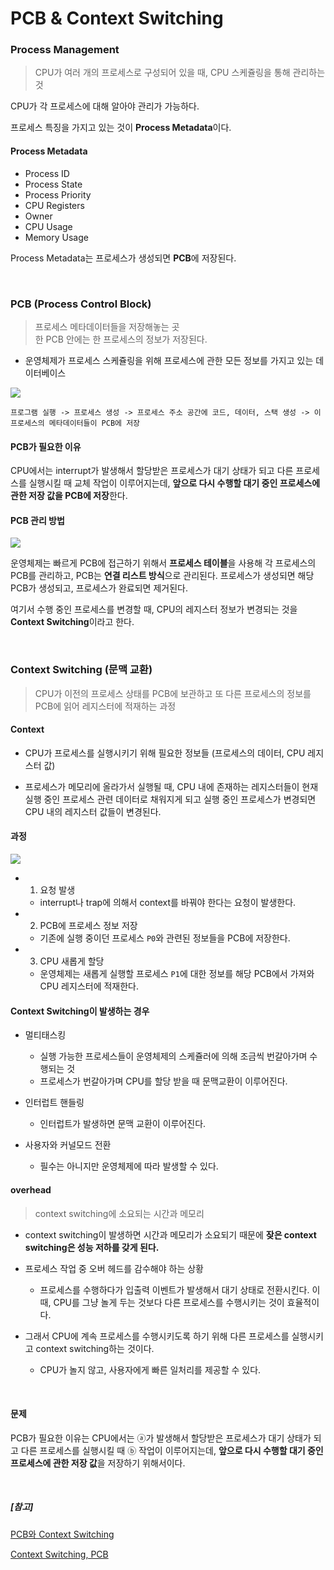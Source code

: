 # PCB & Context Switching

### Process Management

> CPU가 여러 개의 프로세스로 구성되어 있을 때, CPU 스케쥴링을 통해 관리하는 것

CPU가 각 프로세스에 대해 알아야 관리가 가능하다.

프로세스 특징을 가지고 있는 것이 **Process Metadata**이다.

#### Process Metadata

- Process ID
- Process State
- Process Priority
- CPU Registers
- Owner
- CPU Usage
- Memory Usage

Process Metadata는 프로세스가 생성되면 **PCB**에 저장된다.

<br>

### PCB (Process Control Block)

> 프로세스 메타데이터들을 저장해놓는 곳  
> 한 PCB 안에는 한 프로세스의 정보가 저장된다.

- 운영체제가 프로세스 스케쥴링을 위해 프로세스에 관한 모든 정보를 가지고 있는 데이터베이스

![](https://images.velog.io/images/klloo/post/5562a831-dc1e-4e95-b590-25cef88bd43e/image.png)

```
프로그램 실행 -> 프로세스 생성 -> 프로세스 주소 공간에 코드, 데이터, 스택 생성 -> 이 프로세스의 메타데이터들이 PCB에 저장
```

#### PCB가 필요한 이유

CPU에서는 interrupt가 발생해서 할당받은 프로세스가 대기 상태가 되고 다른 프로세스를 실행시킬 때 교체 작업이 이루어지는데, **앞으로 다시 수행할 대기 중인 프로세스에 관한 저장 값을 PCB에 저장**한다.

#### PCB 관리 방법

![](https://velog.velcdn.com/images/nnnyeong/post/55aa277d-f6b4-49af-acc2-3cc8494fd8ae/image.png)

운영체제는 빠르게 PCB에 접근하기 위해서 **프로세스 테이블**을 사용해 각 프로세스의 PCB를 관리하고, PCB는 **연결 리스트 방식**으로 관리된다.   프로세스가 생성되면 해당 PCB가 생성되고, 프로세스가 완료되면 제거된다.

여기서 수행 중인 프로세스를 변경할 때, CPU의 레지스터 정보가 변경되는 것을 **Context Switching**이라고 한다.

<br>

### Context Switching (문맥 교환)

> CPU가 이전의 프로세스 상태를 PCB에 보관하고 또 다른 프로세스의 정보를 PCB에 읽어 레지스터에 적재하는 과정

#### Context

- CPU가 프로세스를 실행시키기 위해 필요한 정보들 (프로세스의 데이터, CPU 레지스터 값)

- 프로세스가 메모리에 올라가서 실행될 때, CPU 내에 존재하는 레지스터들이 현재 실행 중인 프로세스 관련 데이터로 채워지게 되고 실행 중인 프로세스가 변경되면 CPU 내의 레지스터 값들이 변경된다.

#### 과정

![](https://velog.velcdn.com/images/nnnyeong/post/41a70967-180a-4394-a2c8-d8ebf342bb69/image.png)

- 1. 요청 발생

    - interrupt나 trap에 의해서 context를 바꿔야 한다는 요청이 발생한다.

- 2. PCB에 프로세스 정보 저장

    - 기존에 실행 중이던 프로세스 `P0`와 관련된 정보들을 PCB에 저장한다.

- 3. CPU 새롭게 할당

    - 운영체제는 새롭게 실행할 프로세스 `P1`에 대한 정보를 해당 PCB에서 가져와 CPU 레지스터에 적재한다.

#### Context Switching이 발생하는 경우

- 멀티태스킹

    - 실행 가능한 프로세스들이 운영체제의 스케쥴러에 의해 조금씩 번갈아가며 수행되는 것
    - 프로세스가 번갈아가며 CPU를 할당 받을 때 문맥교환이 이루어진다.

- 인터럽트 핸들링

    - 인터럽트가 발생하면 문맥 교환이 이루어진다.

- 사용자와 커널모드 전환

    - 필수는 아니지만 운영체제에 따라 발생할 수 있다.

#### overhead

> context switching에 소요되는 시간과 메모리

- context switching이 발생하면 시간과 메모리가 소요되기 때문에 **잦은 context switching은 성능 저하를 갖게 된다.**

- 프로세스 작업 중 오버 헤드를 감수해야 하는 상황

    - 프로세스를 수행하다가 입출력 이벤트가 발생해서 대기 상태로 전환시킨다. 이때, CPU를 그냥 놀게 두는 것보다 다른 프로세스를 수행시키는 것이 효율적이다.

- 그래서 CPU에 계속 프로세스를 수행시키도록 하기 위해 다른 프로세스를 실행시키고 context switching하는 것이다.

    - CPU가 놀지 않고, 사용자에게 빠른 일처리를 제공할 수 있다.

<br>

#### 문제
PCB가 필요한 이유는 CPU에서는 ⓐ가 발생해서 할당받은 프로세스가 대기 상태가 되고 다른 프로세스를 실행시킬 때 ⓑ 작업이 이루어지는데, **앞으로 다시 수행할 대기 중인 프로세스에 관한 저장 값**을 저장하기 위해서이다.

<br>

##### [참고]
[PCB와 Context Switching](<https://velog.io/@klloo/%EC%9A%B4%EC%98%81%EC%B2%B4%EC%A0%9C-PCB%EC%99%80-Context-Switching>)

[Context Switching, PCB](<https://velog.io/@nnnyeong/OS-Context-Switching-PCB-Process-Control-Block>)

